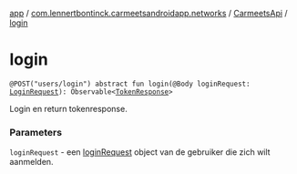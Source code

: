[app](../../index.md) / [com.lennertbontinck.carmeetsandroidapp.networks](../index.md) / [CarmeetsApi](index.md) / [login](./login.md)

# login

`@POST("users/login") abstract fun login(@Body loginRequest: `[`LoginRequest`](../../com.lennertbontinck.carmeetsandroidapp.networks.requests/-login-request/index.md)`): Observable<`[`TokenResponse`](../../com.lennertbontinck.carmeetsandroidapp.networks.responses/-token-response/index.md)`>`

Login en return tokenresponse.

### Parameters

`loginRequest` - een [loginRequest](login.md#com.lennertbontinck.carmeetsandroidapp.networks.CarmeetsApi$login(com.lennertbontinck.carmeetsandroidapp.networks.requests.LoginRequest)/loginRequest) object van de gebruiker die zich wilt aanmelden.